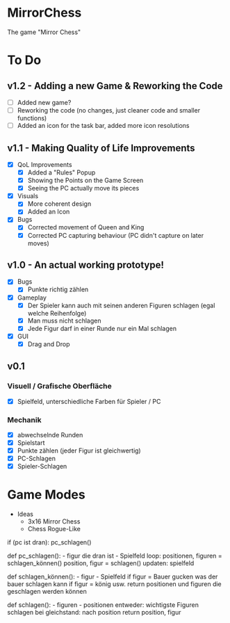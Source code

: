 # MirrorChess
The game "Mirror Chess"

# To Do

## v1.2 - Adding a new Game & Reworking the Code
- [ ] Added new game?
- [ ] Reworking the code (no changes, just cleaner code and smaller functions)
- [ ] Added an icon for the task bar, added more icon resolutions

## v1.1 - Making Quality of Life Improvements
- [x] QoL Improvements
  - [x] Added a "Rules" Popup
  - [x] Showing the Points on the Game Screen
  - [x] Seeing the PC actually move its pieces
- [x] Visuals
  - [x] More coherent design
  - [x] Added an Icon
- [x] Bugs
  - [x] Corrected movement of Queen and King
  - [x] Corrected PC capturing behaviour (PC didn't capture on later moves)

## v1.0 - An actual working prototype!
- [x] Bugs
  - [x] Punkte richtig zählen
- [x] Gameplay
  - [x] Der Spieler kann auch mit seinen anderen Figuren schlagen (egal welche Reihenfolge)
  - [x] Man muss nicht schlagen
  - [x] Jede Figur darf in einer Runde nur ein Mal schlagen
- [x] GUI
  - [x] Drag and Drop

## v0.1
### Visuell / Grafische Oberfläche
- [x] Spielfeld, unterschiedliche Farben für Spieler / PC

### Mechanik
- [x] abwechselnde Runden
- [x] Spielstart
- [x] Punkte zählen (jeder Figur ist gleichwertig)
- [x] PC-Schlagen
- [x] Spieler-Schlagen

# Game Modes

- Ideas
  - 3x16 Mirror Chess
  - Chess Rogue-Like




if (pc ist dran): pc_schlagen()

def pc_schlagen():
    - figur die dran ist
    - Spielfeld
    loop:
        positionen, figuren = schlagen_können()
        position, figur = schlagen()
        updaten: spielfeld

def schlagen_können():
    - figur
    - Spielfeld
    if figur = Bauer
        gucken was der bauer schlagen kann
    if figur = könig
        usw.
    return positionen und figuren die geschlagen werden können

def schlagen():
    - figuren
    - positionen
    entweder: wichtigste Figuren schlagen
    bei gleichstand: nach position
    return position, figur